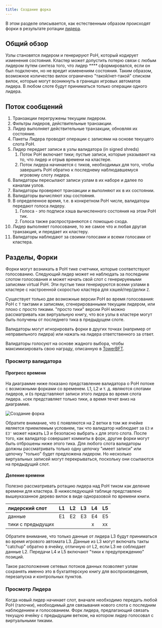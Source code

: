 ```yaml
---
title: Создание форка
---
```


В этом разделе описывается, как естественным образом происходят форки в результате ротации [лидера](leader-rotation.md).

## Общий обзор

Узлы становятся лидером и генерируют PoH, который кодирует изменения состояния. Кластер может допустить потерю связи с любым лидером путем синтеза того, что лидер _\*\*\*\*_ сформировался, если он был подключен, но не вредит изменениям состояния. Таким образом, возможное количество вилок ограничено "такой/нет-такой" списком вилок, которые могут возникнуть в границах игровых автоматов лидера. В любом слоте будут приниматься только операции одного лидера.

## Поток сообщений

1. Транзакции перегружены текущим лидером.
2. Фильтры лидеров, действительные транзакции.
3. Лидер выполняет действительные транзакции, обновляя их состояние.
4. Пакеты Лидера проводят операции с записями на основе текущего слота PoH.
5. Лидер передает записи в узлы валидатора \(in signed shreds\)
   1. Поток PoH включает тики; пустые записи, которые указывают на то, что лидер и отрыв времени на кластере.
   2. Поток лидера начинается с тиков, необходимых для того, чтобы завершить РоН обратно к последнему наблюдавшемуся игровому слоту лидера.
6. Валидаторы пересылают записи узлам в их наборе и далее по каналам узлов.
7. Валидаторы проверяют транзакции и выполняют их в их состоянии.
8. Валидаторы вычисляют хэш состояния.
9. В определенное время, т.е. в конкретном РоН числе, валидаторы передают голоса лидеру.
   1. Голоса - это подписи хэша вычисленного состояния на этом РоН тик.
   2. Голоса также распространяются с помощью схода.
10. Лидер выполняет голосование, то же самое что и любая другая транзакция, и передает их кластеру.
11. Валидаторы наблюдают за своими голосами и всеми голосами от кластера.

## Разделы, Форки

Форки могут возникать в PoH тике счетчики, которые соответствуют голосованию. Следующий лидер может не наблюдать за последним слотом голосования и может начать свой слот с генерируемыми записями virtual PoH. Эти пустые тики генерируются всеми узлами в кластере с настроенной скоростью кластера для хэшей/пер/делки `Z`.

Существует только две возможные версии PoH во время голосования: PoH с `T` тактами и записями, сгенерированными текущим лидером, или плохо с просто тиками. "просто тики" версии PoH можно рассматривать как виртуальную книгу, что все узлы в кластере могут быть получены от последнего тика в предыдущем слоте.

Валидаторы могут игнорировать форки в других точках \(например от неправильного лидера\) или нажать на лидера ответственного за ответ.

Валидаторы голосуют на основе жадного выбора, чтобы максимизировать свою награду, описанную в [TowerBFT](../implemented-proposals/tower-bft.md).

### Просмотр валидатора

#### Прогресс времени

На диаграмме ниже показано представление валидатора о РоН потоке с возможными форками со временем. L1, L2 и т. д. являются слотами лидеров, и `E`s представляют записи этого лидера во время слота лидера. `х`сек представляет только тики, а время течет вниз на диаграмме.

![Создание форка](/img/fork-generation.svg)

Обратите внимание, что `E` появляются на 2 ветки в том же ячейке является приемлемым условием, так что валидатор наблюдает за `E3` и `E3'` может нажать L3 и безопасно выбрать `x` для этого слота. После того, как валидатор совершает коммиты в форк, другие форки могут быть отброшены ниже этого тика. Для любого слота валидаторы должны рассматривать только одну цепочку "имеет записи" или цепочку "только" будет предложена лидером. Но несколько виртуальных записей могут перекрываться, поскольку они ссылаются на предыдущий слот.

#### Деление времени

Полезно рассматривать ротацию лидера над PoH тиком как деление времени для кластера. В нижеследующей таблице представлено вышеуказанное дерево вилок в виде одноразовой по времени книги.

| лидерский слот    | L1  | L2  | L3  | L4  | L5  |
| :---------------- | :-- | :-- | :-- | :-- | :-- |
| данные            | Е1  | Е2  | Е3  | Е4  | Е5  |
| тики с предыдущих |     |     |     | х   | xx  |

Обратите внимание, что только данные от лидера L3 будут приниматься во время игрового автомата L3. Данные из L3 могут включать такты "catchup" обратно в ячейку, отличную от L2, если L3 не соблюдает данные L2. Передачи L4 и L5 включают "тики к предупреждению" позиций.

Такое расположение сетевых потоков данных позволяет узлам сохранять именно это в бухгалтерскую книгу для воспроизведения, перезапуска и контрольных пунктов.

### Просмотр Лидера

Когда новый лидер начинает слот, вначале необходимо передать любой PoH \(галочки\), необходимый для связывания нового слота с последним наблюдением и голосованием. Форк лидера, предлагающий связать текущую ячейку с предыдущим ветком, на котором лидер голосовал с виртуальными тиками.
